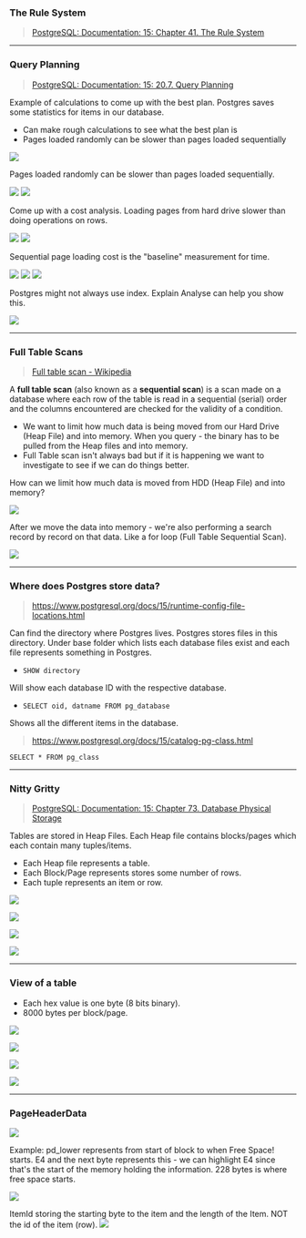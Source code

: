 ### The Rule System
>[PostgreSQL: Documentation: 15: Chapter 41. The Rule System](https://www.postgresql.org/docs/15/rules.html)

---
### Query Planning
> [PostgreSQL: Documentation: 15: 20.7. Query Planning](https://www.postgresql.org/docs/15/runtime-config-query.html)

Example of calculations to come up with the best plan. Postgres saves some statistics for items in our database.

- Can make rough calculations to see what the best plan is
- Pages loaded randomly can be slower than pages loaded sequentially
  
![](assets/images/postgres/Screen%20Shot%202023-01-16%20at%2010.29.07%20PM.png)

Pages loaded randomly can be slower than pages loaded sequentially.

![](assets/images/postgres/performance/Screen%20Shot%202023-01-16%20at%2010.29.23%20PM.png)
![](assets/images/postgres/performance/Screen%20Shot%202023-01-16%20at%2010.29.52%20PM.png)

Come up with a cost analysis. Loading pages from hard drive slower than doing operations on rows.

![](assets/images/postgres/performance/Screen%20Shot%202023-01-16%20at%2010.30.33%20PM.png)
![](assets/images/postgres/performance/Screen%20Shot%202023-01-16%20at%2010.35.34%20PM.png)

Sequential page loading cost is the "baseline" measurement for time.

![](assets/images/postgres/performance/Screen%20Shot%202023-01-16%20at%2010.46.16%20PM.png)
![](assets/images/postgres/performance/Screen%20Shot%202023-01-16%20at%2011.00.04%20PM.png)
![](assets/images/postgres/performance/Screen%20Shot%202023-01-16%20at%2011.00.25%20PM.png)

Postgres might not always use index. Explain Analyse can help you show this.

![](assets/images/postgres/performance/Screen%20Shot%202023-01-16%20at%2011.10.40%20PM.png)

---
### Full Table Scans
>[Full table scan - Wikipedia](https://en.wikipedia.org/wiki/Full_table_scan)

A **full table scan** (also known as a **sequential scan**) is a scan made on a database where each row of the table is read in a sequential (serial) order and the columns encountered are checked for the validity of a condition.

- We want to limit how much data is being moved from our Hard Drive (Heap File) and into memory. When you query - the binary has to be pulled from the Heap files and into memory.
- Full Table scan isn't always bad but if it is happening we want to investigate to see if we can do things better.

How can we limit how much data is moved from HDD (Heap File) and into memory?

![](assets/images/postgres/performance/Screen%20Shot%202023-01-04%20at%208.08.34%20PM.png)

After we move the data into memory - we're also performing a search record by record on that data. Like a for loop (Full Table Sequential Scan).

![](assets/images/postgres/performance/Screen%20Shot%202023-01-04%20at%208.09.05%20PM.png)

---
### Where does Postgres store data?
>https://www.postgresql.org/docs/15/runtime-config-file-locations.html

Can find the directory where Postgres lives. Postgres stores files in this directory. Under base folder which lists each database files exist and each file represents something in Postgres.
- `SHOW directory`

Will show each database ID with the respective database.
- `SELECT oid, datname FROM pg_database`

Shows all the different items in the database.
> https://www.postgresql.org/docs/15/catalog-pg-class.html

`SELECT * FROM pg_class`
  
---

### Nitty Gritty
>[PostgreSQL: Documentation: 15: Chapter 73. Database Physical Storage](https://www.postgresql.org/docs/current/storage.html)

Tables are stored in Heap Files. Each Heap file contains blocks/pages which each contain many tuples/items.

- Each Heap file represents a table.
- Each Block/Page represents stores some number of rows.
- Each tuple represents an item or row.

![](assets/images/postgres/internals/Screen%20Shot%202023-01-04%20at%205.49.47%20PM.png)

![](assets/images/postgres/internals/Screen%20Shot%202023-01-04%20at%205.51.28%20PM.png)

![](assets/images/postgres/internals/Screen%20Shot%202023-01-04%20at%205.55.05%20PM.png)

![](assets/images/postgres/internals/Screen%20Shot%202023-01-04%20at%206.04.29%20PM.png)

---
### View of a table

- Each hex value is one byte (8 bits binary).
- 8000 bytes per block/page.

![](assets/images/postgres/internals/Screen%20Shot%202023-01-04%20at%207.02.17%20PM.png)

![](assets/images/postgres/internals/Screen%20Shot%202023-01-04%20at%207.11.30%20PM.png)

![](assets/images/postgres/internals/Screen%20Shot%202023-01-04%20at%207.04.26%20PM.png)

![](assets/images/postgres/internals/Screen%20Shot%202023-01-04%20at%207.10.23%20PM.png)

---
### PageHeaderData
![](assets/images/postgres/internals/Screen%20Shot%202023-01-04%20at%207.19.50%20PM.png)

Example:
pd_lower represents from start of block to when Free Space! starts. E4 and the next byte represents this - we can highlight E4 since that's the start of the memory holding the information. 228 bytes is where free space starts.

![](assets/images/postgres/internals/Screen%20Shot%202023-01-04%20at%207.14.16%20PM.png)

ItemId storing the starting byte to the item and the length of the Item. NOT the id of the item (row).
![](assets/images/postgres/internals/Screen%20Shot%202023-01-04%20at%207.24.22%20PM.png)